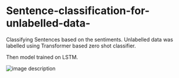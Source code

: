 # Sentence-classification-for-unlabelled-data-
Classifying Sentences based on the sentiments.
Unlabelled data was labelled using Transformer based zero shot classifier.

Then model trained on LSTM.

![image description](relative/path/in/repository/to/image.svg)








